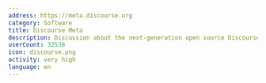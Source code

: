 ```yaml
---
address: https://meta.discourse.org
category: Software
title: Discourse Meta
description: Discussion about the next-generation open source Discourse forum software
userCount: 32538
icon: discourse.png
activity: very high
language: en
---
```

